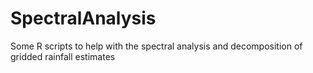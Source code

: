 # SpectralAnalysis
Some R scripts to help with the spectral analysis and decomposition of gridded rainfall estimates
